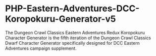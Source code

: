 # PHP-Eastern-Adventures-DCC-Koropokuru-Generator-v5
The Dungeon Crawl Classics Eastern Adventures Redux Koropokuru Character Generator is the fifth iteration of the Dungeon Crawl Classics Dwarf Character Generator specifically designed for DCC Eastern Adventures campaign supplement.
